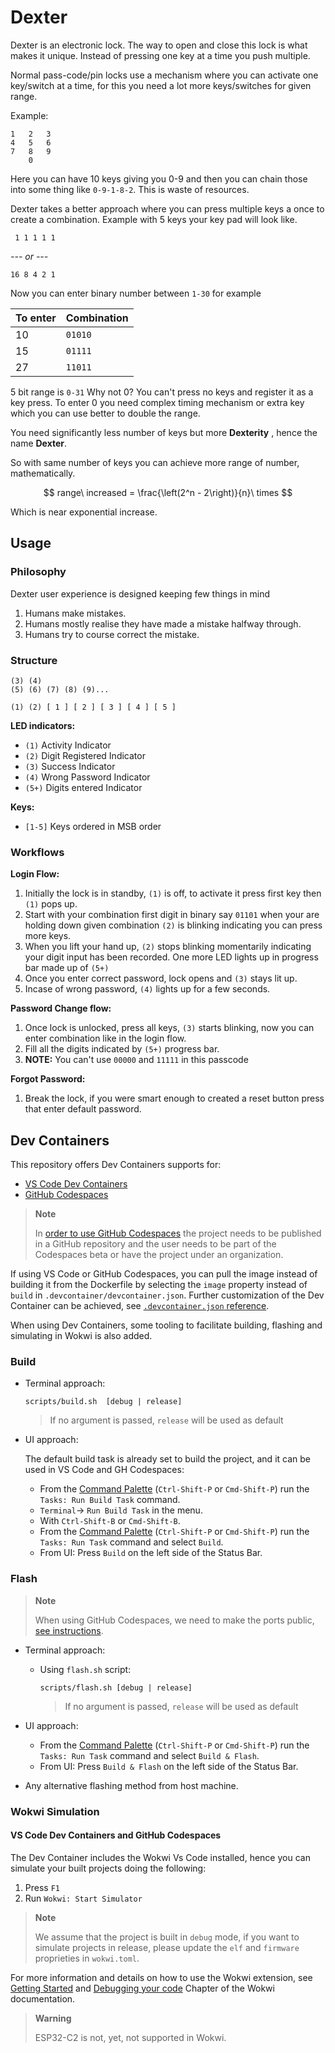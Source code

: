# Dexter

Dexter is an electronic lock. The way to open and close this lock is what makes it unique. Instead of pressing one key at a time you push multiple.

Normal pass-code/pin locks use a mechanism where you can activate one key/switch at a time, for this you need a lot more keys/switches for given range.

Example:

```
1   2   3
4   5   6
7   8   9
    0
```

Here you can have 10 keys giving you 0-9 and then you can chain those into some thing like `0-9-1-8-2`. This is waste of resources.

Dexter takes a better approach where you can press multiple keys a once to create a combination. Example with 5 keys your key pad will look like.

```
 1 1 1 1 1
```

_--- or ---_

```
16 8 4 2 1
```

Now you can enter binary number between `1-30` for example

| To enter | Combination |
| -------- | ----------- |
| 10       | `01010`     |
| 15       | `01111`     |
| 27       | `11011`     |

5 bit range is `0-31` Why not 0? You can't press no keys and register it as a key press. To enter 0 you need complex timing mechanism or extra key which you can use better to double the range.

You need significantly less number of keys but more **Dexterity** , hence the name **Dexter**.

So with same number of keys you can achieve more range of number, mathematically.

$$
range\ increased = \frac{\left(2^n - 2\right)}{n}\ times
$$

Which is near exponential increase.

## Usage

### Philosophy

Dexter user experience is designed keeping few things in mind

1. Humans make mistakes.
2. Humans mostly realise they have made a mistake halfway through.
3. Humans try to course correct the mistake.

### Structure

```
(3) (4)
(5) (6) (7) (8) (9)...

(1) (2) [ 1 ] [ 2 ] [ 3 ] [ 4 ] [ 5 ]
```

**LED indicators:**

- `(1)` Activity Indicator
- `(2)` Digit Registered Indicator
- `(3)` Success Indicator
- `(4)` Wrong Password Indicator
- `(5+)` Digits entered Indicator

**Keys:**

- `[1-5]` Keys ordered in MSB order

### Workflows

**Login Flow:**

1. Initially the lock is in standby, `(1)` is off, to activate it press first key then `(1)` pops up.
2. Start with your combination first digit in binary say `01101` when your are holding down given combination `(2)` is blinking indicating you can press more keys.
3. When you lift your hand up, `(2)` stops blinking momentarily indicating your digit input has been recorded. One more LED lights up in progress bar made up of `(5+)`
4. Once you enter correct password, lock opens and `(3)` stays lit up.
5. Incase of wrong password, `(4)` lights up for a few seconds.

**Password Change flow:**

1. Once lock is unlocked, press all keys, `(3)` starts blinking, now you can enter combination like in the login flow.
2. Fill all the digits indicated by `(5+)` progress bar.
3. **NOTE:** You can't use `00000` and `11111` in this passcode

**Forgot Password:**
1. Break the lock, if you were smart enough to created a reset button press that enter default password.

## Dev Containers
This repository offers Dev Containers supports for:
-  [VS Code Dev Containers](https://code.visualstudio.com/docs/remote/containers#_quick-start-open-an-existing-folder-in-a-container)
-  [GitHub Codespaces](https://docs.github.com/en/codespaces/developing-in-codespaces/creating-a-codespace)
> **Note**
>
> In [order to use GitHub Codespaces](https://github.com/features/codespaces#faq)
> the project needs to be published in a GitHub repository and the user needs
> to be part of the Codespaces beta or have the project under an organization.

If using VS Code or GitHub Codespaces, you can pull the image instead of building it
from the Dockerfile by selecting the `image` property instead of `build` in
`.devcontainer/devcontainer.json`. Further customization of the Dev Container can
be achieved, see [`.devcontainer.json` reference](https://code.visualstudio.com/docs/remote/devcontainerjson-reference).

When using Dev Containers, some tooling to facilitate building, flashing and
simulating in Wokwi is also added.
### Build
- Terminal approach:

    ```
    scripts/build.sh  [debug | release]
    ```
    > If no argument is passed, `release` will be used as default


-  UI approach:

    The default build task is already set to build the project, and it can be used
    in VS Code and GH Codespaces:
    - From the [Command Palette](https://code.visualstudio.com/docs/getstarted/userinterface#_command-palette) (`Ctrl-Shift-P` or `Cmd-Shift-P`) run the `Tasks: Run Build Task` command.
    - `Terminal`-> `Run Build Task` in the menu.
    - With `Ctrl-Shift-B` or `Cmd-Shift-B`.
    - From the [Command Palette](https://code.visualstudio.com/docs/getstarted/userinterface#_command-palette) (`Ctrl-Shift-P` or `Cmd-Shift-P`) run the `Tasks: Run Task` command and
    select `Build`.
    - From UI: Press `Build` on the left side of the Status Bar.

### Flash

> **Note**
>
> When using GitHub Codespaces, we need to make the ports
> public, [see instructions](https://docs.github.com/en/codespaces/developing-in-codespaces/forwarding-ports-in-your-codespace#sharing-a-port).

- Terminal approach:
  - Using `flash.sh` script:

    ```
    scripts/flash.sh [debug | release]
    ```
    > If no argument is passed, `release` will be used as default

- UI approach:
    - From the [Command Palette](https://code.visualstudio.com/docs/getstarted/userinterface#_command-palette) (`Ctrl-Shift-P` or `Cmd-Shift-P`) run the `Tasks: Run Task` command and
    select `Build & Flash`.
    - From UI: Press `Build & Flash` on the left side of the Status Bar.
- Any alternative flashing method from host machine.


### Wokwi Simulation

#### VS Code Dev Containers and GitHub Codespaces

The Dev Container includes the Wokwi Vs Code installed, hence you can simulate your built projects doing the following:
1. Press `F1`
2. Run `Wokwi: Start Simulator`

> **Note**
>
>  We assume that the project is built in `debug` mode, if you want to simulate projects in release, please update the `elf` and  `firmware` proprieties in `wokwi.toml`.

For more information and details on how to use the Wokwi extension, see [Getting Started] and [Debugging your code] Chapter of the Wokwi documentation.

[Getting Started]: https://docs.wokwi.com/vscode/getting-started
[Debugging your code]: https://docs.wokwi.com/vscode/debugging

> **Warning**
>
>  ESP32-C2 is not, yet, not supported in Wokwi.


